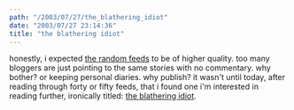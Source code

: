```yaml
---
path: "/2003/07/27/the_blathering_idiot" 
date: "2003/07/27 23:14:36" 
title: "the blathering idiot" 
---
```

<p>honestly, i expected <a href="http://weblog.randomchaos.com/index.php?date=2003-07-26&amp;title=ten+random+feeds">the random feeds</a> to be of higher quality. too many bloggers are just pointing to the same stories with no commentary. why bother? or keeping personal diaries. why publish? it wasn't until today, after reading through forty or fifty feeds, that i found one i'm interested in reading further, ironically titled: <a href="http://radio.weblogs.com/0107343/">the blathering idiot</a>.</p>
